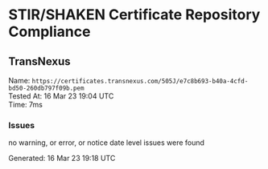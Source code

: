 # STIR/SHAKEN Certificate Repository Compliance

## TransNexus

Name: `https://certificates.transnexus.com/505J/e7c8b693-b40a-4cfd-bd50-260db797f09b.pem`\
Tested At: 16 Mar 23 19:04 UTC\
Time: 7ms

### Issues

no warning, or error, or notice date level issues were found

Generated: 16 Mar 23 19:18 UTC